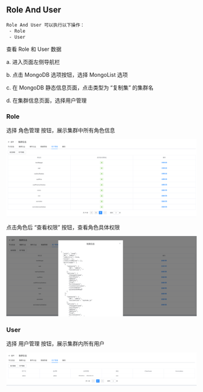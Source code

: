 ## Role And User

```
Role And User 可以执行以下操作：
 - Role
 - User
```

查看 Role 和 User 数据

a. 进入页面左侧导航栏

b. 点击 MongoDB 选项按钮，选择 MongoList 选项

c. 在 MongoDB 静态信息页面，点击类型为 “复制集” 的集群名

d. 在集群信息页面，选择用户管理

### Role

选择 角色管理 按钮，展示集群中所有角色信息

![image-20220722130250942](../../../../Images/MongoDB_ReplicaSet_RoleAndUser.png)



点击角色后 “查看权限” 按钮，查看角色具体权限

![image-20220722130427697](../../../../Images/MongoDB_ReplicaSet_RoleAndUser2.png)

### User

选择 用户管理 按钮，展示集群内所有用户

![image-20220722130821129](../../../../Images/MongoDB_ReplicaSet_RoleAndUser3.png)